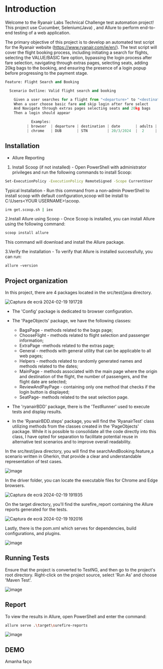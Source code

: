 # Introduction

Welcome to the Ryanair Labs Technical Challenge test automation project! This project use Cucumber, Selenium(Java) , and Allure to perform end-to-end testing of a web application. 

The primary objective of this project is to develop an automated test script for the Ryanair website (https://www.ryanair.com/ie/en/). The test script will cover the flight booking process, including initiating a search for flights, selecting the VALUE/BASIC fare option, bypassing the login process after fare selection, navigating through extras pages, selecting seats, adding 20kg bags to the booking, and ensuring the presence of a login popup before progressing to the payment stage. 

```python
Feature: Flight Search and Booking

  Scenario Outline: Valid flight search and booking

    Given a user searches for a flight from "<departure>" to "<destination>" on <date> for <adults> adults and <children> children using "<browser>"
    When a user choose basic fare and skip login after fare select
    And Navigate through extras pages selecting seats and 20kg bags
    Then a login should appear

	    	Examples: 
	      | browser  | departure | destination | date       | adults | children |
	      | chrome   | DUB       | STN         | 20/3/2024  |  2     |  1       |

```

## Installation

 - Allure Reporting

1. Install Scoop (if not installed) - Open PowerShell with administrator privileges and run the following commands to install Scoop:

```bash
Set-ExecutionPolicy -ExecutionPolicy RemoteSigned -Scope CurrentUser
```

   Typical Installation - Run this command from a non-admin PowerShell to install scoop with default configuration,scoop will be install to C:\Users\<YOUR USERNAME>\scoop.

```bash
irm get.scoop.sh | iex 
```
2.Install Allure using Scoop - Once Scoop is installed, you can install Allure using the following command:

```bash
scoop install allure
```
This command will download and install the Allure package.

3.Verify the installation - To verify that Allure is installed successfully, you can run:
```bash
allure –version
```

## Project organization

In this project, there are 4 packages located in the src/test/java directory. 

![Captura de ecrã 2024-02-19 191728](https://github.com/RyanairLabs/qa-web-challenge-slidon95/assets/132678833/dcaa77b4-b04e-41f8-9194-5e9d7e666e28)


- The 'Config' package is dedicated to browser configuration. 

- The 'PageObjects' package, we have the following classes: 

     - BagsPage - methods related to the bags page; 
     - ChooseFlight - methods related to flight selection and passenger information;
     -  ExtraPage -methods related to the extras page;
     -  General - methods with general utility that can be applicable to all web pages;
     - Helpers - methods related to randomly generated names and methods related to the dates;
     -  MainPage - methods associated with the main page where the origin and destination of the flight, the number of passengers, and the flight date are selected;
     - ReviewAndPayPage - containing only one method that checks if the login button is displayed;
     - SeatPage- methods related to the seat selection page. 

- The 'ryanairBDD' package, there is the 'TestRunner' used to execute tests and display results.

- In the 'RyanairBDD.steps' package, you will find the 'RyanairTest' class utilizing methods from the classes created in the 'PageObjects' package. While it is possible to consolidate all the code directly into this class, I have opted for separation to facilitate potential reuse in alternative test scenarios and to improve overall readability.

In the src/test/java directory, you will find the searchAndBooking.feature,a scenario written in Gherkin, that provide a clear and understandable representation of test cases.

![image](https://github.com/RyanairLabs/qa-web-challenge-slidon95/assets/132678833/ff75ddbe-1d6b-4a0c-8de6-f0d069fb087f)

In the driver folder, you can locate the executable files for Chrome and Edge browsers.

![Captura de ecrã 2024-02-19 191935](https://github.com/RyanairLabs/qa-web-challenge-slidon95/assets/132678833/2a3a61b0-fed1-4601-9eae-ea282f11f805)

On the target directory, you'll find the surefire_report containing the Allure reports generated for the tests.

![Captura de ecrã 2024-02-19 192016](https://github.com/RyanairLabs/qa-web-challenge-slidon95/assets/132678833/94c810eb-fef2-4530-98f0-e9a69564a3fa)

Lastly, there is the pom.xml which serves for dependencies, build configurations, and plugins.

![image](https://github.com/RyanairLabs/qa-web-challenge-slidon95/assets/132678833/f9d2a952-84aa-465d-aaa6-c91902529979)

## Running Tests

Ensure that the project is converted to TestNG, and then go to the project's root directory. Right-click on the project source, select 'Run As' and choose 'Maven Test'.

![image](https://github.com/RyanairLabs/qa-web-challenge-slidon95/assets/132678833/8bfae436-cbb4-4012-a0d9-cc5323fda172)


## Report

To view the results in Allure, open PowerShell and enter the command:

```bash
allure serve .\target\surefire-reports
```
![image](https://github.com/RyanairLabs/qa-web-challenge-slidon95/assets/132678833/1e110ee4-d450-4b99-b97b-59d7b6945b9a)


## DEMO

Amanha faço
